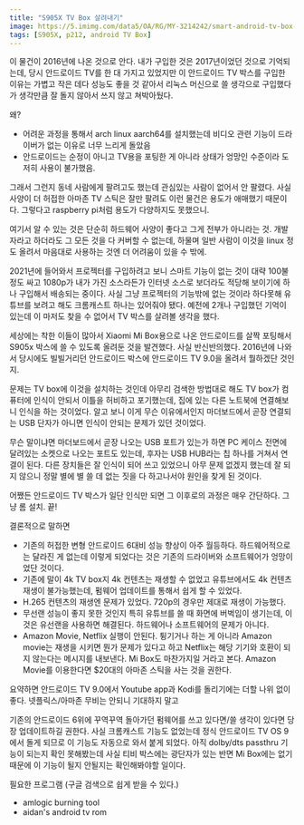 ```yaml
---
title: "S905X TV Box 살려내기"
image: https://5.imimg.com/data5/OA/RG/MY-3214242/smart-android-tv-box-500x500.jpg
tags: [S905X, p212, android TV Box]
---
```


이 물건이 2016년에 나온 것으로 안다. 내가 구입한 것은 2017년이었던 것으로 기억되는데, 당시 안드로이드 TV를 한 대 가지고 있었지만 이 안드로이드 TV 박스를 구입한 이유는 가볍고 작은 데다 성능도 좋을 것 같아서 리눅스 머신으로 쓸 생각으로 구입했다가 생각만큼 잘 돌지 않아서 쓰지 않고 쳐박아뒀다. 

왜?

- 어려운 과정을 통해서 arch linux aarch64를 설치했는데 비디오 관련 기능이 드라이버가 없는 이유로 너무 느리게 돌았음
- 안드로이드는 순정이 아니고 TV용을 포팅한 게 아니라 상태가 엉망인 수준이라 도저히 사용이 불가했음.

그래서 그런지 동네 사람에게 팔려고도 했는데 관심있는 사람이 없어서 안 팔렸다. 사실 사양이 더 허접한 아마존 TV 스틱은 잘만 팔려도 이런 물건은 용도가 애매했기 때문이다. 그렇다고 raspberry pi처럼 용도가 다양하지도 못했으니.

여기서 알 수 있는 것은 단순히 하드웨어 사양이 좋다고 그게 전부가 아니라는 것. 개발자라고 하더라도 그 모든 것을 다 커버할 수 없는데, 하물며 일반 사람이 이것을 linux 정도 올려서 마음대로 사용하는 것엔 더 어려움이 있을 수 밖에.

2021년에 들어와서 프로젝터를 구입하려고 보니 스마트 기능이 없는 것이 대략 100불 정도 싸고 1080p가 내가 가진 소스라든가 인터넷 소스로 보더라도 적당해 보이기에 하나 구입해서 배송되는 중이다. 사실 그냥 프로젝터의 기능밖에 없는 것이라 하다못해 유튜브를 보려고 해도 크롬캐스트 하나는 있어줘야 됐다. 예전에 2개나 구입했던 기억이 있는데 이 마저도 찾을 수 없어서 TV 박스를 살려볼 생각을 했다.

세상에는 착한 이들이 많아서 Xiaomi Mi Box용으로 나온 안드로이드를 살짝 포팅해서 S905x 박스에 쓸 수 있도록 올려둔 것을 발견했다. 사실 반신반의했다. 2016년에 나와서 당시에도 빌빌거리던 안드로이드 박스에 안드로이드 TV 9.0을 올려서 뭘하겠단 것인지.

문제는 TV box에 이것을 설치하는 것인데 아무리 검색한 방법대로 해도 TV box가 컴퓨터에 인식이 안되서 이틀을 허비하고 포기했는데, 집에 있는 다른 노트북에 연결해보니 인식을 하는 것이었다. 알고 보니 이게 무슨 이유에서인지 마더보드에서 곧장 연결되는 USB 단자가 아니면 인식이 안되는 문제가 있던 것이었다.

무슨 말이냐면 마더보드에서 곧장 나오는 USB 포트가 있는가 하면 PC 케이스 전면에 달려있는 소켓으로 나오는 포트도 있는데, 후자는 USB HUB라는 칩 하나를 거쳐서 연결이 된다. 다른 장치들은 잘 인식이 되어 쓰고 있었으니 아무 문제 없겠지 했는데 잘 되지 않으니 정말 별에 별 쓸 데 없는 짓을 다 하고나서야 원인을 찾게 된 것이다.

어쨌든 안드로이드 TV 박스가 일단 인식만 되면 그 이후로의 과정은 매우 간단하다. 그냥 롬 설치. 끝!

결론적으로 말하면
- 기존의 허접한 변형 안드로이드 6대비 성능 향상이 아주 월등하다. 하드웨어적으로는 달라진 게 없는데 이렇게 되었다는 것은 기존의 드라이버와 소프트웨어가 엉망이었단 것이다.
- 기존에 말이 4k TV box지 4k 컨텐츠는 재생할 수 없었고 유튜브에서도 4k 컨텐츠 재생이 불가능했는데, 펌웨어 업데이트를 통해서 쉽게 할 수 있었다. 
- H.265 컨텐츠의 재생엔 문제가 있었다. 720p의 경우만 제대로 재생이 가능했다.
- 무선랜 성능이 좋지 못한 것인지 특히 유튜브를 쓸 때 화면에 버벅임이 생기는데, 이것은 유선랜을 사용하면 해결된다. 하드웨어나 소프트웨어의 문제가 아니다. 
- Amazon Movie, Netflix 실행이 안된다. 튕기거나 하는 게 아니라 Amazon movie는 재생을 시키면 뭔가 문제가 있다고 하고 Netflix는 해당 기기와 호환이 되지 않는다는 메시지를 내보낸다. Mi Box도 마찬가지일 거라고 본다. Amazon Movie를 이용한다면 $20대의 아마존 스틱을 사는 것을 권한다. 

요약하면 안드로이드 TV 9.0에서 Youtube app과 Kodi를 돌리기에는 더할 나위 없이 좋다. 넷플릭스/아마존 무비는 안되니 기대하지 말고

기존의 안드로이드 6위에 꾸역꾸역 돌아가던 펌웨어를 쓰고 있다면/쓸 생각이 있다면 당장 업데이트하길 권한다. 사실 크롬캐스트 기능도 없었는데 정식 안드로이드 TV OS 9에서 돌게 되므로 이 기능도 자동으로 와서 붙게 되었다. 아직 dolby/dts passthru 기능이 되는지 확인 못해봤는데 사실 티비 박스에는 광단자가 있는 반면 Mi Box에는 없기 때문에 이 기능이 될지 안될지는 확인해봐야할 일이다.

필요한 프로그램 (구글 검색으로 쉽게 받을 수 있다.)
- amlogic burning tool
- aidan's android tv rom
